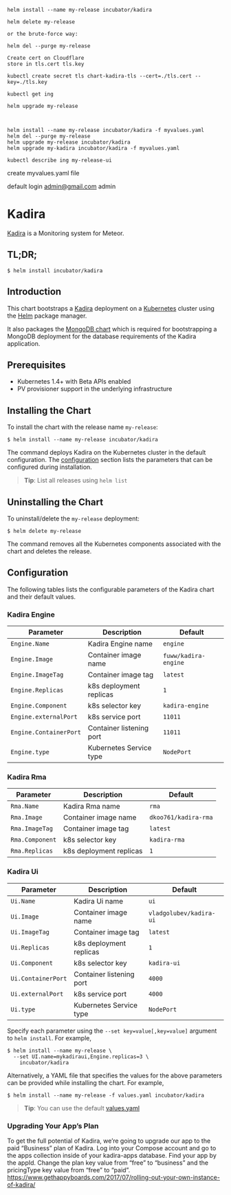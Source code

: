 ```shell
helm install --name my-release incubator/kadira

helm delete my-release

or the brute-force way:

helm del --purge my-release 

Create cert on Cloudflare
store in tls.cert tls.key

kubectl create secret tls chart-kadira-tls --cert=./tls.cert --key=./tls.key

kubectl get ing

helm upgrade my-release



helm install --name my-release incubator/kadira -f myvalues.yaml
helm del --purge my-release 
helm upgrade my-release incubator/kadira
helm upgrade my-kadira incubator/kadira -f myvalues.yaml

kubectl describe ing my-release-ui

```

create myvalues.yaml file

default login
admin@gmail.com admin




# Kadira

[Kadira](https://github.com/meteorhacks/kadira) is a Monitoring system for Meteor.

## TL;DR;

```console
$ helm install incubator/kadira
```

## Introduction

This chart bootstraps a [Kadira](https://github.com/meteorhacks/kadira) deployment on a [Kubernetes](http://kubernetes.io) cluster using the [Helm](https://helm.sh) package manager.

It also packages the [MongoDB chart](https://github.com/kubernetes/charts/tree/master/stable/mongodb) which is required for bootstrapping a MongoDB deployment for the database requirements of the Kadira application.

## Prerequisites

- Kubernetes 1.4+ with Beta APIs enabled
- PV provisioner support in the underlying infrastructure

## Installing the Chart

To install the chart with the release name `my-release`:

```console
$ helm install --name my-release incubator/kadira
```

The command deploys Kadira on the Kubernetes cluster in the default configuration. The [configuration](#configuration) section lists the parameters that can be configured during installation.

> **Tip**: List all releases using `helm list`

## Uninstalling the Chart

To uninstall/delete the `my-release` deployment:

```console
$ helm delete my-release
```

The command removes all the Kubernetes components associated with the chart and deletes the release.

## Configuration

The following tables lists the configurable parameters of the Kadira chart and their default values.

### Kadira Engine

| Parameter               | Description                        | Default                                                    |
| ----------------------- | ---------------------------------- | ---------------------------------------------------------- |
| `Engine.Name`           | Kadira Engine name                 | `engine`                                             |
| `Engine.Image`          | Container image name               | `fuww/kadira-engine`                           |
| `Engine.ImageTag`       | Container image tag                | `latest`                                                 |
| `Engine.Replicas`       | k8s deployment replicas            | `1`                                                        |
| `Engine.Component`      | k8s selector key                   | `kadira-engine`                                             |
| `Engine.externalPort`   | k8s service port                   | `11011`                                                     |
| `Engine.ContainerPort`  | Container listening port           | `11011`                                                     |
| `Engine.type`           | Kubernetes Service type            | `NodePort`                                                       |

### Kadira Rma

|       Parameter       |           Description            |                         Default                          |
|-----------------------|----------------------------------|----------------------------------------------------------|
| `Rma.Name`            | Kadira Rma name                | `rma`                                            |
| `Rma.Image`           | Container image name               | `dkoo761/kadira-rma`                           |
| `Rma.ImageTag`        | Container image tag                | `latest`                                                 |
| `Rma.Component`       | k8s selector key                   | `kadira-rma`                                             |
| `Rma.Replicas`        | k8s deployment replicas            | `1`                                                        |

### Kadira Ui

| Parameter                    | Description                        | Default                                                    |
| -----------------------      | ---------------------------------- | ---------------------------------------------------------- |
| `Ui.Name`                | Kadira Ui name                  | `ui`                                             |
| `Ui.Image`               | Container image name               | `vladgolubev/kadira-ui`                           |
| `Ui.ImageTag`            | Container image tag                | `latest`                                                 |
| `Ui.Replicas`            | k8s deployment replicas            | `1`                                                        |
| `Ui.Component`           | k8s selector key                   | `kadira-ui`                                             |
| `Ui.ContainerPort`       | Container listening port           | `4000`                                                     |
| `Ui.externalPort` | k8s service port       | `4000`                                                       |
| `Ui.type`           | Kubernetes Service type            | `NodePort`                                                       |


Specify each parameter using the `--set key=value[,key=value]` argument to `helm install`. For example,

```console
$ helm install --name my-release \
  --set UI.name=mykadiraui,Engine.replicas=3 \
    incubator/kadira
```


Alternatively, a YAML file that specifies the values for the above parameters can be provided while installing the chart. For example,

```console
$ helm install --name my-release -f values.yaml incubator/kadira
```

> **Tip**: You can use the default [values.yaml](values.yaml)

### Upgrading Your App’s Plan
To get the full potential of Kadira, we’re going to upgrade our app to the paid “Business” plan of Kadira.
Log into your Compose account and go to the apps collection inside of your kadira-apps database. Find your app by the appId.
Change the plan key value from “free” to “business” and the pricingType key value from “free” to “paid”.
https://www.gethappyboards.com/2017/07/rolling-out-your-own-instance-of-kadira/
